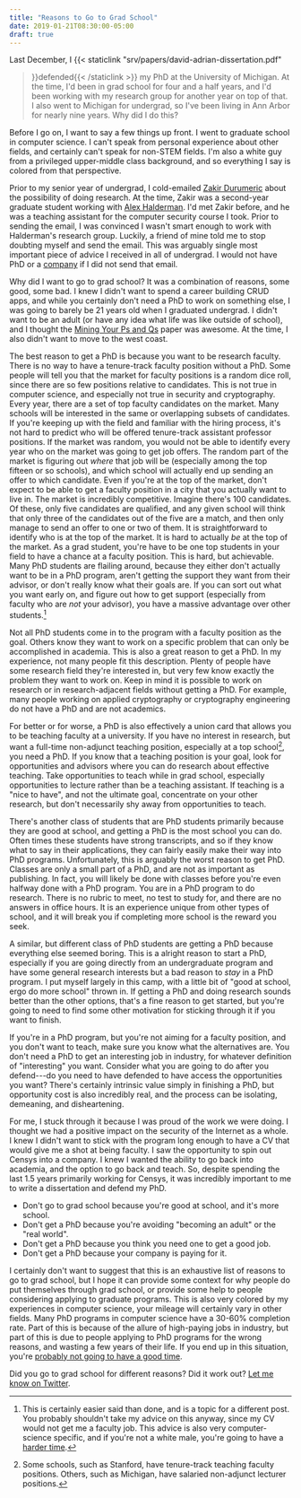 ```yaml
---
title: "Reasons to Go to Grad School"
date: 2019-01-21T08:30:00-05:00
draft: true
---
```


Last December, I {{< staticlink "srv/papers/david-adrian-dissertation.pdf"
>}}defended{{< /staticlink >}} my PhD at the University of Michigan. At the
time, I'd been in grad school for four and a half years, and I'd been working
with my research group for another year on top of that. I also went to
Michigan for undergrad, so I've been living in Ann Arbor for nearly nine
years. Why did I do this?

Before I go on, I want to say a few things up front. I went to graduate
school in computer science. I can't speak from personal experience about
other fields, and certainly can't speak for non-STEM fields. I'm also a white
guy from a privileged upper-middle class background, and so everything I say
is colored from that perspective.

Prior to my senior year of undergrad, I cold-emailed [Zakir Durumeric][zakir]
about the possibility of doing research. At the time, Zakir was a second-year
graduate student working with [Alex Halderman][jhalderm]. I'd met Zakir
before, and he was a teaching assistant for the computer security course I
took. Prior to sending the email, I was convinced I wasn't smart enough to
work with Halderman's research group. Luckily, a friend of mine told me to
stop doubting myself and send the email. This was arguably single most
important piece of advice I received in all of undergrad. I would not have
PhD or a [company][censys] if I did not send that email.

Why did I want to go to grad school? It was a combination of reasons, some
good, some bad. I knew I didn't want to spend a career building CRUD apps,
and while you certainly don't need a PhD to work on something else, I was
going to barely be 21 years old when I graduated undergrad. I didn't want to
be an adult (or have any idea what life was like outside of school), and I
thought the [Mining Your Ps and Qs][psqs] paper was awesome. At the time, I
also didn't want to move to the west coast.

The best reason to get a PhD is because you want to be research faculty.
There is no way to have a tenure-track faculty position without a
PhD. Some people will tell you that the market for faculty positions is a
random dice roll, since there are so few positions relative to candidates.
This is not true in computer science, and especially not true in security and
cryptography. Every year, there are a set of top faculty candidates on the
market. Many schools will be interested in the same or overlapping subsets of
candidates. If you're keeping up with the field and familiar with the hiring
process, it's not hard to predict who will be offered tenure-track assistant
professor positions. If the market was random, you would not be able to identify
every year who on the market was going to get job offers. The random part of
the market is figuring out _where_ that job will be (especially among the top
fifteen or so schools), and which school will actually end up sending an
offer to which candidate. Even if you're at the top of the market, don't
expect to be able to get a faculty position in a city that you actually want
to live in. The market is incredibly competitive. Imagine there's 100
candidates. Of these, only five candidates are qualified, and any given
school will think that only three of the candidates out of the five are a
match, and then only manage to send an offer to one or two of them. It is
straightforward to identify who is at the top of the market. It is hard to
actually _be_ at the top of the market. As a grad student, you're have to be
one top students in your field to have a chance at a faculty position. This
is hard, but achievable. Many PhD students are flailing around, because they
either don't actually want to be in a PhD program, aren't getting the support
they want from their advisor, or don't really know what their goals are. If
you can sort out what you want early on, and figure out how to get support
(especially from faculty who are _not_ your advisor), you have a massive
advantage over other students.[^1]

Not all PhD students come in to the program with a faculty position as the
goal. Others know they want to work on a specific problem that can only be
accomplished in academia. This is also a great reason to get a PhD. In my
experience, not many people fit this description. Plenty of people have some
research field they're interested in, but very few know exactly the problem
they want to work on. Keep in mind it is possible to work on research or in
research-adjacent fields without getting a PhD. For example, many people
working on applied cryptography or cryptography engineering do not have a PhD
and are not academics.

For better or for worse, a PhD is also effectively a union card that allows
you to be teaching faculty at a university. If you have no interest in
research, but want a full-time non-adjunct teaching position, especially at a
top school[^2], you need a PhD. If you know that a teaching position is your
goal, look for opportunities and advisors where you can do research about
effective teaching. Take opportunities to teach while in grad school,
especially opportunities to lecture rather than be a teaching assistant. If
teaching is a "nice to have", and not the ultimate goal, concentrate on your
other research, but don't necessarily shy away from opportunities to teach.

There's another class of students that are PhD students primarily because
they are good at school, and getting a PhD is the most school you can do.
Often times these students have strong transcripts, and so if they know what
to say in their applications, they can fairly easily make their way into PhD
programs. Unfortunately, this is arguably the worst reason to get PhD.
Classes are only a small part of a PhD, and are not as important as
publishing. In fact, you will likely be done with classes before you're even
halfway done with a PhD program. You are in a PhD program to do research.
There is no rubric to meet, no test to study for, and there are no answers in
office hours. It is an experience unique from other types of school, and it
will break you if completing more school is the reward you seek.

A similar, but different class of PhD students are getting a PhD because
everything else seemed boring. This is a alright reason to start a PhD,
especially if you are going directly from an undergraduate program and have
some general research interests but a bad reason to _stay_ in a PhD program.
I put myself largely in this camp, with a little bit of "good at school, ergo
do more school" thrown in. If getting a PhD and doing research sounds better
than the other options, that's a fine reason to get started, but you're going
to need to find some other motivation for sticking through it if you want to
finish.

If you're in a PhD program, but you're not aiming for a faculty position, and
you don't want to teach, make sure you know what the alternatives are. You
don't need a PhD to get an interesting job in industry, for whatever
definition of "interesting" you want. Consider what you are going to do after
you defend---do you need to have defended to have access the opportunities
you want? There's certainly intrinsic value simply in finishing a PhD, but
opportunity cost is also incredibly real, and the process can be isolating,
demeaning, and disheartening.

For me, I stuck through it because I was proud of the work we were doing. I
thought we had a positive impact on the security of the Internet as a whole.
I knew I didn't want to stick with the program long enough to have a CV that
would give me a shot at being faculty. I saw the opportunity to spin out
Censys into a company. I knew I wanted the ability to go back into academia,
and the option to go back and teach. So, despite spending the last 1.5 years
primarily working for Censys, it was incredibly important to me to write a
dissertation and defend my PhD.

- Don't go to grad school because you're good at school, and it's more school.
- Don't get a PhD because you're avoiding "becoming an adult" or the "real world".
- Don't get a PhD because you think you need one to get a good job.
- Don't get a PhD because your company is paying for it.

I certainly don't want to suggest that this is an exhaustive list of reasons
to go to grad school, but I hope it can provide some context for why people
do put themselves through grad school, or provide some help to people
considering applying to graduate programs. This is also very colored by my
experiences in computer science, your mileage will certainly vary in other
fields. Many PhD programs in computer science have a 30-60% completion rate.
Part of this is because of the allure of high-paying jobs in industry, but
part of this is due to people applying to PhD programs for the wrong reasons,
and wasting a few years of their life. If you end up in this situation,
you're [probably not going to have a good time][gradschoolmentalhealth].

Did you go to grad school for different reasons? Did it work out? [Let me
know on Twitter][davidcadrian].

[censys]: https://censys.io
[davidcadrian]: https://twitter.com/davidcadrian
[gradschoolmentalhealth]: https://www.theatlantic.com/education/archive/2018/11/anxiety-depression-mental-health-graduate-school/576769
[jhalderm]: https://jhalderm.com
[sexism]: https://www.theatlantic.com/science/archive/2016/07/how-women-are-harassed-out-of-science/492521/
[psqs]: https://factorable.net
[zakir]: https://zakird.com

[^1]: This is certainly easier said than done, and is a topic for a different post. You probably shouldn't take my advice on this anyway, since my CV would not get me a faculty job. This advice is also very computer-science specific, and if you're not a white male, you're going to have a [harder time][sexism].
[^2]: Some schools, such as Stanford, have tenure-track teaching faculty positions. Others, such as Michigan, have salaried non-adjunct lecturer positions.
